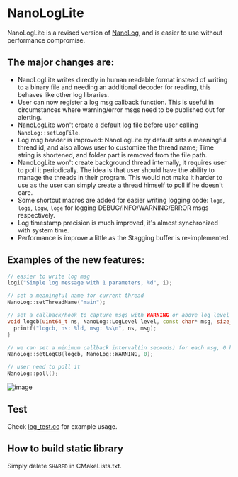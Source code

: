 # NanoLogLite
NanoLogLite is a revised version of [NanoLog](https://github.com/PlatformLab/NanoLog), and is easier to use without performance compromise.

## The major changes are:
* NanoLogLite writes directly in human readable format instead of writing to a binary file and needing an additional decoder for reading, this behaves like other log libraries.
* User can now register a log msg callback function. This is useful in circumstances where warning/error msgs need to be published out for alerting.
* NanoLogLite won't create a default log file before user calling `NanoLog::setLogFile`.
* Log msg header is improved: NanoLogLite by default sets a meaningful thread id, and also allows user to customize the thread name; Time string is shortened, and folder part is removed from the file path.
* NanoLogLite won't create background thread internally, it requires user to poll it periodically. The idea is that user should have the ability to manage the threads in their program.  This would not make it harder to use as the user can simply create a thread himself to poll if he doesn't care.
* Some shortcut macros are added for easier writing logging code: `logd`, `logi`, `logw`, `loge` for logging DEBUG/INFO/WARNING/ERROR msgs respectively.
* Log timestamp precision is much improved, it's almost synchronized with system time.
* Performance is improve a little as the Stagging buffer is re-implemented.


## Examples of the new features:
```c++
// easier to write log msg
logi("Simple log message with 1 parameters, %d", i);

// set a meaningful name for current thread
NanoLog::setThreadName("main"); 

// set a callback/hook to capture msgs with WARNING or above log level
void logcb(uint64_t ns, NanoLog::LogLevel level, const char* msg, size_t msg_len) {
  printf("logcb, ns: %ld, msg: %s\n", ns, msg);
}

// we can set a minimum callback interval(in seconds) for each msg, 0 here means no such limitation
NanoLog::setLogCB(logcb, NanoLog::WARNING, 0);

// user need to poll it
NanoLog::poll(); 
```

![image](https://user-images.githubusercontent.com/11496526/115710553-1019f500-a3a5-11eb-8688-74d9bac60fa0.png)

## Test
Check [log_test.cc](https://github.com/MengRao/NanoLogLite/blob/main/test/log_test.cc) for example usage.

## How to build static library
Simply delete `SHARED` in CMakeLists.txt.
